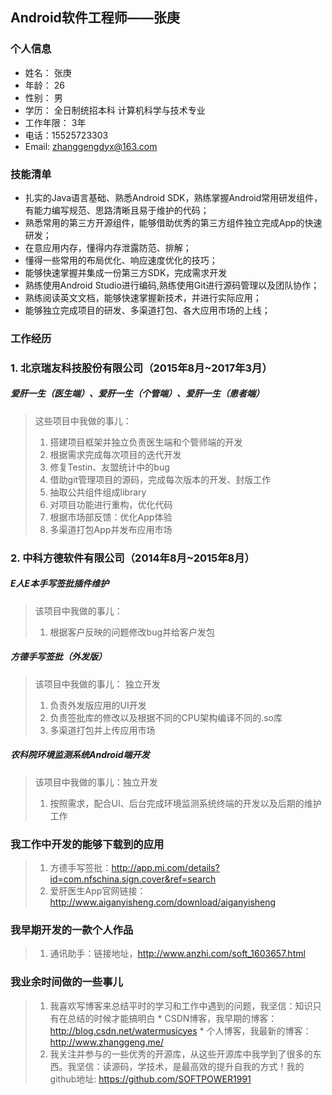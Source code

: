 ## Android软件工程师——张庚

### 个人信息
* 姓名： 张庚
* 年龄： 26
* 性别： 男
* 学历： 全日制统招本科 计算机科学与技术专业
* 工作年限： 3年
* 电话：15525723303
* Email: zhanggengdyx@163.com

### 技能清单
* 扎实的Java语言基础、熟悉Android SDK，熟练掌握Android常用研发组件，有能力编写规范、思路清晰且易于维护的代码；
* 熟悉常用的第三方开源组件，能够借助优秀的第三方组件独立完成App的快速研发；
* 在意应用内存，懂得内存泄露防范、排解；
* 懂得一些常用的布局优化、响应速度优化的技巧；
* 能够快速掌握并集成一份第三方SDK，完成需求开发
* 熟练使用Android Studio进行编码,熟练使用Git进行源码管理以及团队协作；
* 熟练阅读英文文档，能够快速掌握新技术，并进行实际应用；
* 能够独立完成项目的研发、多渠道打包、各大应用市场的上线；

### 工作经历

### 1. 北京瑞友科技股份有限公司（2015年8月~2017年3月）

##### 爱肝一生（医生端）、爱肝一生（个管端）、爱肝一生（患者端）

> 这些项目中我做的事儿：
> 1. 搭建项目框架并独立负责医生端和个管师端的开发
> 2. 根据需求完成每次项目的迭代开发
> 3. 修复Testin、友盟统计中的bug
> 4. 借助git管理项目的源码，完成每次版本的开发、封版工作
> 5. 抽取公共组件组成library
> 6. 对项目功能进行重构，优化代码
> 7. 根据市场部反馈：优化App体验
> 8. 多渠道打包App并发布应用市场

### 2. 中科方德软件有限公司（2014年8月~2015年8月）

##### E人E本手写签批插件维护
> 该项目中我做的事儿：
> 1. 根据客户反映的问题修改bug并给客户发包

##### 方德手写签批（外发版）
> 该项目中我做的事儿： 独立开发
> 1. 负责外发版应用的UI开发
> 2. 负责签批库的修改以及根据不同的CPU架构编译不同的.so库
> 3. 多渠道打包并上传应用市场

##### 农科院环境监测系统Android端开发

> 该项目中我做的事儿：独立开发
> 1. 按照需求，配合UI、后台完成环境监测系统终端的开发以及后期的维护工作

### 我工作中开发的能够下载到的应用
> 1. 方德手写签批：http://app.mi.com/details?id=com.nfschina.sign.cover&ref=search
> 2. 爱肝医生App官网链接：http://www.aiganyisheng.com/download/aiganyisheng

### 我早期开发的一款个人作品
> 1. 通讯助手：链接地址，http://www.anzhi.com/soft_1603657.html

### 我业余时间做的一些事儿
> 1. 我喜欢写博客来总结平时的学习和工作中遇到的问题，我坚信：知识只有在总结的时候才能搞明白
	 * CSDN博客，我早期的博客：http://blog.csdn.net/watermusicyes
	 * 个人博客，我最新的博客：http://www.zhanggeng.me/
> 2. 我关注并参与的一些优秀的开源库，从这些开源库中我学到了很多的东西。我坚信：读源码，学技术，是最高效的提升自我的方式！我的github地址: https://github.com/SOFTPOWER1991

